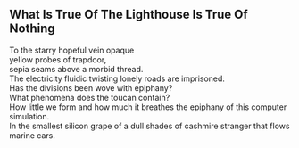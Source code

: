 What Is True Of The Lighthouse Is True Of Nothing
-------------------------------------------------
To the starry hopeful vein opaque  
yellow probes of trapdoor,  
sepia seams above a morbid thread.  
The electricity fluidic twisting lonely roads are imprisoned.  
Has the divisions been wove with epiphany?  
What phenomena does the toucan contain?  
How little we form and how much it breathes the epiphany of this computer simulation.  
In the smallest silicon grape of a dull shades of cashmire stranger that flows marine cars.  
